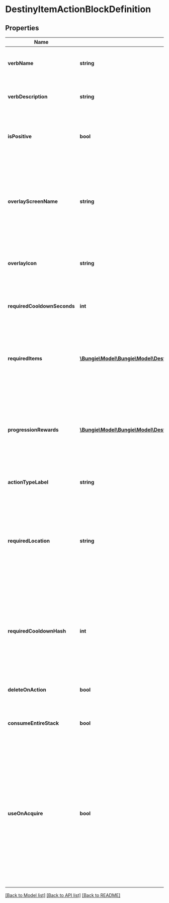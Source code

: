 # DestinyItemActionBlockDefinition

## Properties
Name | Type | Description | Notes
------------ | ------------- | ------------- | -------------
**verbName** | **string** | Localized text for the verb of the action being performed. | [optional] 
**verbDescription** | **string** | Localized text describing the action being performed. | [optional] 
**isPositive** | **bool** | The content has this property, however it&#39;s not entirely clear how it is used. | [optional] 
**overlayScreenName** | **string** | If the action has an overlay screen associated with it, this is the name of that screen. Unfortunately, we cannot return the screen&#39;s data itself. | [optional] 
**overlayIcon** | **string** | The icon associated with the overlay screen for the action, if any. | [optional] 
**requiredCooldownSeconds** | **int** | The number of seconds to delay before allowing this action to be performed again. | [optional] 
**requiredItems** | [**\Bungie\Model\\Bungie\Model\Destiny\Definitions\DestinyItemActionRequiredItemDefinition[]**](DestinyItemActionRequiredItemDefinition.md) | If the action requires other items to exist or be destroyed, this is the list of those items and requirements. | [optional] 
**progressionRewards** | [**\Bungie\Model\\Bungie\Model\Destiny\Definitions\DestinyProgressionRewardDefinition[]**](DestinyProgressionRewardDefinition.md) | If performing this action earns you Progression, this is the list of progressions and values granted for those progressions by performing this action. | [optional] 
**actionTypeLabel** | **string** | The internal identifier for the action. | [optional] 
**requiredLocation** | **string** | Theoretically, an item could have a localized string for a hint about the location in which the action should be performed. In practice, no items yet have this property. | [optional] 
**requiredCooldownHash** | **int** | The identifier hash for the Cooldown associated with this action. We have not pulled this data yet for you to have more data to use for cooldowns. | [optional] 
**deleteOnAction** | **bool** | If true, the item is deleted when the action completes. | [optional] 
**consumeEntireStack** | **bool** | If true, the entire stack is deleted when the action completes. | [optional] 
**useOnAcquire** | **bool** | If true, this action will be performed as soon as you earn this item. Some rewards work this way, providing you a single item to pick up from a reward-granting vendor in-game and then immediately consuming itself to provide you multiple items. | [optional] 

[[Back to Model list]](../README.md#documentation-for-models) [[Back to API list]](../README.md#documentation-for-api-endpoints) [[Back to README]](../README.md)


